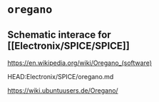 # `oregano`
## Schematic interace for [[Electronix/SPICE/SPICE]]

https://en.wikipedia.org/wiki/Oregano_(software)

HEAD:Electronix/SPICE/oregano.md

https://wiki.ubuntuusers.de/Oregano/
